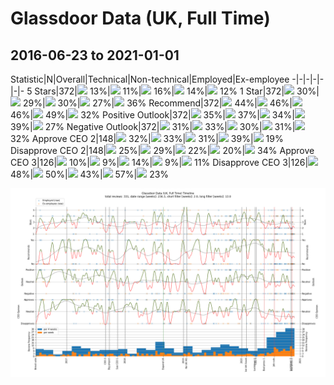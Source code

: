 # Glassdoor Data (UK, Full Time)

## 2016-06-23 to 2021-01-01

[g]: https://via.placeholder.com/10/00ff00?text=+
[o]: https://via.placeholder.com/10/ffff00?text=+
[b]: https://via.placeholder.com/10/ff0000?text=+
Statistic|N|Overall|Technical|Non-technical|Employed|Ex-employee
-|-|-|-|-|-|-
5 Stars|372|![][b] 13%|![][b] 11%|![][b] 16%|![][b] 14%|![][b] 12%
1 Star|372|![][g] 30%|![][g] 29%|![][g] 30%|![][g] 27%|![][o] 36%
Recommend|372|![][o] 44%|![][o] 46%|![][o] 46%|![][o] 49%|![][b] 32%
Positive Outlook|372|![][o] 35%|![][o] 37%|![][o] 34%|![][o] 39%|![][b] 27%
Negative Outlook|372|![][g] 31%|![][g] 33%|![][g] 30%|![][g] 31%|![][g] 32%
Approve CEO 2|148|![][b] 32%|![][b] 33%|![][b] 31%|![][o] 39%|![][b] 19%
Disapprove CEO 2|148|![][g] 25%|![][g] 29%|![][g] 22%|![][g] 20%|![][o] 34%
Approve CEO 3|126|![][b] 10%|![][b] 9%|![][b] 14%|![][b] 9%|![][b] 11%
Disapprove CEO 3|126|![][o] 48%|![][o] 50%|![][o] 43%|![][o] 57%|![][g] 23%

![Timeline](plot_timeline.png)

